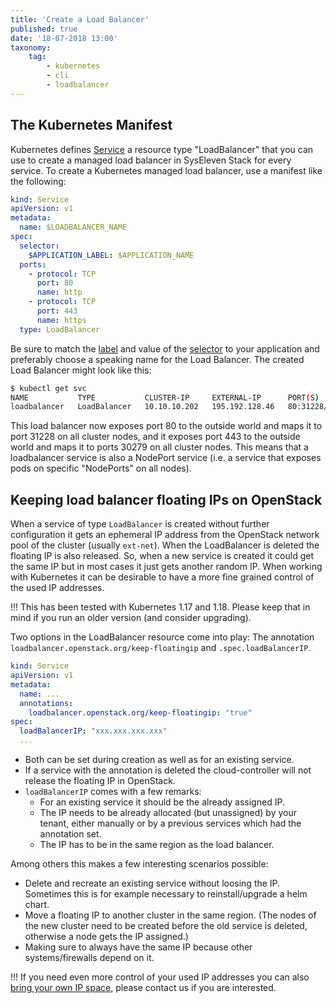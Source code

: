```yaml
---
title: 'Create a Load Balancer'
published: true
date: '18-07-2018 13:00'
taxonomy:
    tag:
        - kubernetes
        - cli
        - loadbalancer
---
```


## The Kubernetes Manifest

Kubernetes defines [Service](https://kubernetes.io/docs/concepts/services-networking/service/) a resource type "LoadBalancer" that you can use to create a managed load balancer in SysEleven Stack for every service. To create a Kubernetes managed load balancer, use a manifest like the following:

```yaml
kind: Service
apiVersion: v1
metadata:
  name: $LOADBALANCER_NAME
spec:
  selector:
    $APPLICATION_LABEL: $APPLICATION_NAME
  ports:
    - protocol: TCP
      port: 80
      name: http
    - protocol: TCP
      port: 443
      name: https
  type: LoadBalancer
```

Be sure to match the [label](https://kubernetes.io/docs/concepts/overview/working-with-objects/labels/) and value of the [selector](https://kubernetes.io/docs/concepts/overview/working-with-objects/labels/) to your application and preferably choose a speaking name for the Load Balancer. The created Load Balancer might look like this:

```bash
$ kubectl get svc
NAME           TYPE           CLUSTER-IP     EXTERNAL-IP      PORT(S)                      AGE
loadbalancer   LoadBalancer   10.10.10.202   195.192.128.46   80:31228/TCP,443:30279/TCP   11s
```

This load balancer now exposes port 80 to the outside world and maps it to port 31228 on all cluster nodes, and it exposes port 443 to the outside world and maps it to ports 30279 on all cluster nodes. This means that a loadbalancer service is also a NodePort service (i.e. a service that exposes pods on specific "NodePorts" on all nodes).


## Keeping load balancer floating IPs on OpenStack

When a service of type `LoadBalancer` is created without further configuration it gets an ephemeral IP address from the OpenStack network pool of the cluster (usually `ext-net`). When the LoadBalancer is deleted the floating IP is also released. So, when a new service is created it could get the same IP but in most cases it just gets another random IP. When working with Kubernetes it can be desirable to have a more fine grained control of the used IP addresses.

!!! This has been tested with Kubernetes 1.17 and 1.18. Please keep that in mind if you run an older version (and consider upgrading).

Two options in the LoadBalancer resource come into play: The annotation `loadbalancer.openstack.org/keep-floatingip` and `.spec.loadBalancerIP`.

```yaml
kind: Service
apiVersion: v1
metadata:
  name: ...
  annotations:
    loadbalancer.openstack.org/keep-floatingip: "true"
spec:
  loadBalancerIP: "xxx.xxx.xxx.xxx"
  ...
```

- Both can be set during creation as well as for an existing service.
- If a service with the annotation is deleted the cloud-controller will not release the floating IP in OpenStack.
- `loadBalancerIP` comes with a few remarks:
  - For an existing service it should be the already assigned IP.
  - The IP needs to be already allocated (but unassigned) by your tenant, either manually or by a previous services which had the annotation set.
  - The IP has to be in the same region as the load balancer.

Among others this makes a few interesting scenarios possible:

- Delete and recreate an existing service without loosing the IP. Sometimes this is for example necessary to reinstall/upgrade a helm chart.
- Move a floating IP to another cluster in the same region. (The nodes of the new cluster need to be created before the old service is deleted, otherwise a node gets the IP assigned.)
- Making sure to always have the same IP because other systems/firewalls depend on it.

!!! If you need even more control of your used IP addresses you can also [bring your own IP space](https://docs.syseleven.de/syseleven-stack/de/reference/network#customer-public-ip-space-bring-your-own-ip), please contact us if you are interested.
